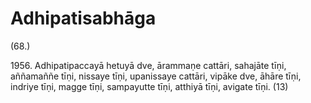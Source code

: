 # Adhipatisabhāga

(68.)

1956\. Adhipatipaccayā hetuyā dve, ārammaṇe cattāri, sahajāte tīṇi, aññamaññe tīṇi, nissaye tīṇi, upanissaye cattāri, vipāke dve, āhāre tīṇi, indriye tīṇi, magge tīṇi, sampayutte tīṇi, atthiyā tīṇi, avigate tīṇi. (13)
